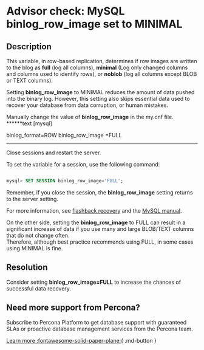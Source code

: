 # Advisor check: MySQL binlog_row_image set to MINIMAL

## Description

This variable, in row-based replication, determines if row images are written to the blog as **full** (log all columns), **minimal** (Log only changed columns and columns used to identify rows), or **noblob** (log all columns except BLOB or TEXT columns).

Setting **binlog_row_image** to MINIMAL reduces the amount of data pushed into the binary log. However, this setting also skips essential data used to recover your database from data corruption, or human mistakes.

Manually change the value of **binlog_row_image** in the my.cnf file.
******text
[mysql]

binlog_format=ROW
binlog_row_image =FULL
******

Close sessions and restart the server.

To set the variable for a session, use the following command:

```sql

mysql> SET SESSION binlog_row_image='FULL';
```

Remember, if you close the session, the **binlog_row_image** setting returns to the server setting.

For more information, see [flashback recovery](https://mydbops.wordpress.com/2019/05/22/flashback-recovery-in-mariadb-mysql-percona/) and the [MySQL manual](https://dev.mysql.com/doc/refman/8.0/en/replication-options-binary-log.html#sysvar_binlog_row_image).

On the other side, setting the **binlog_row_image** to FULL can result in a significant increase of data if you use many and large BLOB/TEXT columns that do not change often.  
Therefore, although best practice recommends using FULL, in some cases using MINIMAL is fine.

## Resolution

Consider setting **binlog_row_image=FULL** to increase the chances of successful data recovery.

## Need more support from Percona?

Subscribe to Percona Platform to get database support with guaranteed SLAs or proactive database management services from the Percona team.

[Learn more :fontawesome-solid-paper-plane:](https://per.co.na/subscribe){ .md-button }

